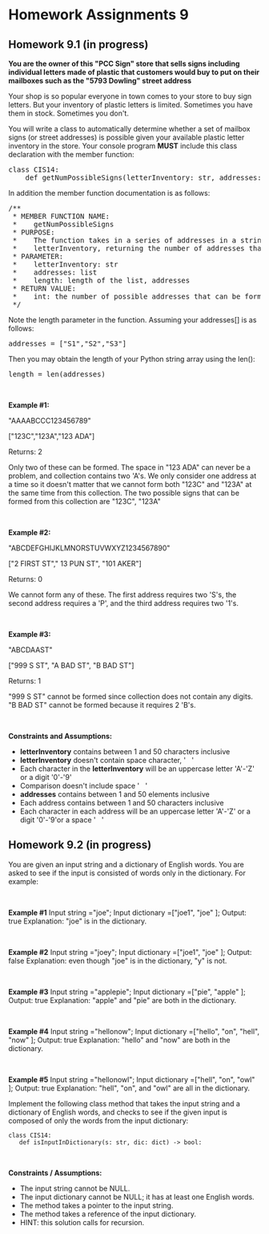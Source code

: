 # Homework Assignments 9

## Homework 9.1 (in progress)
**You are the owner of this "PCC Sign" store that sells signs including individual letters made of plastic that 
customers would buy to put on their mailboxes such as the "5793 Dowling" street address**

Your shop is so popular everyone in town comes to your store to buy sign letters. But your inventory of plastic 
letters is limited. Sometimes you have them in stock. Sometimes you don't.

You will write a class to automatically determine whether a set of mailbox signs (or street addresses) is possible 
given your available plastic letter inventory in the store. Your console program **MUST** include this class 
declaration with the member function: 

<pre>
class CIS14:
    def getNumPossibleSigns(letterInventory: str, addresses: list, length: int) -> int:
</pre>

In addition the member function documentation is as follows: 

<pre>
/**
 * MEMBER FUNCTION NAME: 
 *    getNumPossibleSigns
 * PURPOSE: 
 *    The function takes in a series of addresses in a string array and compares each of them with the available 
 *    letterInventory, returning the number of addresses that are POSSIBLE to form from the given letterInventory
 * PARAMETER:
 *    letterInventory: str
 *    addresses: list
 *    length: length of the list, addresses
 * RETURN VALUE:
 *    int: the number of possible addresses that can be formed from your inventory of letters
 */
</pre>
 
Note the length parameter in the function. Assuming your addresses[] is as follows:

<pre>
addresses = ["S1","S2","S3"] 
</pre>

Then you may obtain the length of your Python string array using the len():

<pre>
length = len(addresses)
</pre>

<br />

**Example #1:**

"AAAABCCC123456789"

["123C","123A","123 ADA"]

Returns: 2

Only two of these can be formed. The space in "123 ADA" can never be a problem, and collection contains two 'A's. We 
only consider one address at a time so it doesn't matter that we cannot form both "123C" and "123A" at the same time 
from this collection. The two possible signs that can be formed from this collection are "123C", "123A"

<br /> 

**Example #2:** 

"ABCDEFGHIJKLMNORSTUVWXYZ1234567890"

["2 FIRST ST"," 13 PUN ST", "101 AKER"]

Returns: 0

We cannot form any of these. The first address requires two 'S's, the second address requires a 'P', and the third 
address requires two '1's.

<br /> 

**Example #3:**

"ABCDAAST"

["999 S ST", "A BAD ST", "B BAD ST"]

Returns: 1

"999 S ST" cannot be formed since collection does not contain any digits. "B BAD ST" cannot be formed because it 
requires 2 'B's.

<br />

**Constraints and Assumptions:**

* __letterInventory__ contains between 1 and 50 characters inclusive
* __letterInventory__ doesn't contain space character, '&nbsp;&nbsp;&nbsp;'
* Each character in the __letterInventory__ will be an uppercase letter 'A'-'Z' or a digit '0'-'9'
* Comparison doesn't include space '&nbsp;&nbsp;&nbsp;'
* __addresses__ contains between 1 and 50 elements inclusive
* Each address contains between 1 and 50 characters inclusive
* Each character in each address will be an uppercase letter 'A'-'Z' or a digit '0'-'9'or a space '&nbsp;&nbsp;&nbsp;'

## Homework 9.2 (in progress)
You are given an input string and a dictionary of English words. You are asked to see if the input is consisted 
of words only in the dictionary. For example:

<br />

**Example #1**
Input string ="joe";
Input dictionary =["joe1", "joe" ];
Output: true
Explanation: "joe" is in the dictionary.
 
<br />

**Example #2**
Input string ="joey";
Input dictionary =["joe1", "joe" ];
Output: false
Explanation: even though "joe" is in the dictionary, "y" is not.

<br /> 

**Example #3**
Input string ="applepie";
Input dictionary =["pie", "apple" ];
Output: true
Explanation: "apple" and "pie" are both in the dictionary. 

<br /> 

**Example #4**
Input string ="hellonow";
Input dictionary =["hello", "on", "hell", "now" ];
Output: true
Explanation: "hello" and "now" are both in the dictionary. 
 
<br />

**Example #5**
Input string ="hellonowl";
Input dictionary =["hell", "on", "owl" ];
Output: true
Explanation: "hell", "on", and "owl" are all in the dictionary. 
 

Implement the following class method that takes the input string and a dictionary of English words, and checks to see 
if the given input is composed of only the words from the input dictionary:

```
class CIS14:
   def isInputInDictionary(s: str, dic: dict) -> bool:
```
<br />

**Constraints / Assumptions:**

* The input string cannot be NULL.
* The input dictionary cannot be NULL; it has at least one English words.
* The method takes a pointer to the input string.
* The method takes a reference of the input dictionary.
* HINT: this solution calls for recursion.
